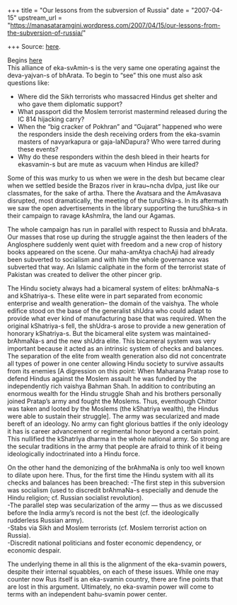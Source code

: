 +++
title = "Our lessons from the subversion of Russia"
date = "2007-04-15"
upstream_url = "https://manasataramgini.wordpress.com/2007/04/15/our-lessons-from-the-subversion-of-russia/"

+++
Source: [here](https://manasataramgini.wordpress.com/2007/04/15/our-lessons-from-the-subversion-of-russia/).

Begins
[here](https://manasataramgini.wordpress.com/2007/04/14/the-subversion-of-russia/)  
This alliance of eka-svAmin-s is the very same one operating against the
deva-yajvan-s of bhArata. To begin to “see” this one must also ask
questions like:

-   Where did the Sikh terrorists who massacred Hindus get shelter and
    who gave them diplomatic support?
-   What passport did the Moslem terrorist mastermind released during
    the IC 814 hijacking carry?
-   When the “big cracker of Pokhran” and “Gujarat” happened who were
    the responders inside the desh receiving orders from the eka-svamin
    masters of navyarkapura or gaja-laNDapura? Who were tarred during
    these events?
-   Why do these responders within the desh bleed in their hearts for
    ekasvamin-s but are mute as vacuum when Hindus are killed?

Some of this was murky to us when we were in the desh but became clear
when we settled beside the Brazos river in krau\~ncha dvIpa, just like
our classmates, for the sake of artha. There the Avatsara and the
AmAvasava disrupted, most dramatically, the meeting of the turuShka-s.
In its aftermath we saw the open advertisements in the library
supporting the turuShka-s in their campaign to ravage kAshmIra, the land
our Agamas.

The whole campaign has run in parallel with respect to Russia and
bhArata. Our masses that rose up during the struggle against the then
leaders of the Anglosphere suddenly went quiet with freedom and a new
crop of history books appeared on the scene. Our maha-amAtya chachAji
had already been subverted to socialism and with him the whole
governance was subverted that way. An Islamic caliphate in the form of
the terrorist state of Pakistan was created to deliver the other pincer
grip.

The Hindu society always had a bicameral system of elites: brAhmaNa-s
and kShatriya-s. These elite were in part separated from economic
enterprise and wealth generation– the domain of the vaishya. The whole
edifice stood on the base of the generalist shUdra who could adapt to
provide what ever kind of manufacturing base that was required. When the
original kShatriya-s fell, the shUdra-s arose to provide a new
generation of honorary kShatriya-s. But the bicameral elite system was
maintained- brAhmaNa-s and the new shUdra elite. This bicameral system
was very important because it acted as an intrinsic system of checks and
balances. The separation of the elite from wealth generation also did
not concentrate all types of power in one center allowing Hindu society
to survive assaults from its enemies \[A digression on this point: When
Maharana Pratap rose to defend Hindus against the Moslem assault he was
funded by the independently rich vaishya Bahman Shah. In addition to
contributing an enormous wealth for the Hindu struggle Shah and his
brothers personally joined Pratap’s army and fought the Moslems. Thus,
eventhough Chittor was taken and looted by the Moslems (the kShatriya
wealth), the Hindus were able to sustain their struggle\]. The army was
secularized and made bereft of an ideology. No army can fight glorious
battles if the only ideology it has is career advancement or regimental
honor beyond a certain point. This nullified the kShatrIya dharma in the
whole national army. So strong are the secular traditions in the army
that people are afraid to think of it being ideologically indoctrinated
into a Hindu force.

On the other hand the demonizing of the brAhmaNa is only too well known
to dilate upon here. Thus, for the first time the Hindu system with all
its checks and balances has been breached: -The first step in this
subversion was socialism (used to discredit brAhmaNa-s especially and
denude the Hindu religion; cf. Russian socialist revolution).  
-The parallel step was secularization of the army — thus as we discussed
before the India army’s record is not the best (cf. the ideologically
rudderless Russian army).  
-Stabs via Sikh and Moslem terrorists (cf. Moslem terrorist action on
Russia).  
-Discredit national politicians and foster economic dependency, or
economic despair.

The underlying theme in all this is the alignment of the eka-svamin
powers, despite their internal squabbles, on each of these issues. While
one may counter now Rus itself is an eka-svamin country, there are fine
points that are lost in this argument. Ultimately, no eka-svamin power
will come to terms with an independent bahu-svamin power center.

